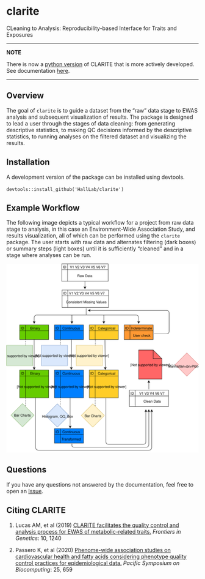 # clarite
CLeaning to Analysis: Reproducibility-based Interface for Traits and Exposures

---
**NOTE**

There is now a [python version](https://github.com/HallLab/clarite-python) of CLARITE that is more actively developed.  See documentation [here](https://clarite-python.readthedocs.io/en/latest/).

---

## Overview

The goal of `clarite` is to guide a dataset from the “raw” data stage to EWAS analysis and 
subsequent visualization of results. The package is designed to lead a user through the 
stages of data cleaning: from generating descriptive statistics, to making QC decisions 
informed by the descriptive statistics, to running analyses on the filtered dataset and 
visualizing the results.

## Installation

A development version of the package can be installed using devtools.

`devtools::install_github('HallLab/clarite')`

## Example Workflow

The following image depicts a typical workflow for a project from raw data stage to analysis, in this case an
Environment-Wide Association Study, and results visualization, all of which can be performed using the `clarite`
package. The user starts with raw data and alternates filtering (dark boxes) or summary steps (light boxes) until it is sufficiently “cleaned” and in a stage where analyses can be run.

![Image](https://github.com/RitchieLab/utility/blob/master/personal/ana/images/clariteworkflow.svg)

## Questions

If you have any questions not answered by the documentation, feel free to open an [Issue](https://github.com/HallLab/clarite/issues).

## Citing CLARITE

1. Lucas AM, et al (2019)
[CLARITE facilitates the quality control and analysis process for EWAS of metabolic-related traits.](https://www.frontiersin.org/article/10.3389/fgene.2019.01240)
*Frontiers in Genetics*: 10, 1240

2. Passero K, et al (2020)
[Phenome-wide association studies on cardiovascular health and fatty acids considering phenotype quality control practices for epidemiological data.](https://www.worldscientific.com/doi/abs/10.1142/9789811215636_0058)
*Pacific Symposium on Biocomputing*: 25, 659

